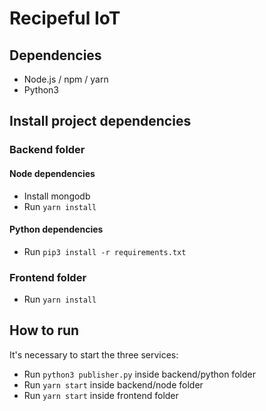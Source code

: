 # Recipeful IoT

## Dependencies

- Node.js / npm / yarn
- Python3

## Install project dependencies

### Backend folder

#### Node dependencies

- Install mongodb
- Run `yarn install`

#### Python dependencies

- Run `pip3 install -r requirements.txt`

### Frontend folder

- Run `yarn install`

## How to run

It's necessary to start the three services:

- Run `python3 publisher.py` inside backend/python folder
- Run `yarn start` inside backend/node folder
- Run `yarn start` inside frontend folder
